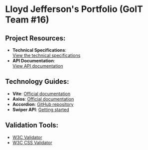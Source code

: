# Lloyd Jefferson's Portfolio (GoIT Team #16)

## Project Resources:

- **Technical Specifications**:  
  [View the technical specifications](https://docs.google.com/spreadsheets/d/1azRSKj2AE0FayFVo_DkUqr6e6ZNelDiPhDzbWWYX3uc/edit?gid=0#gid=0)
- **API Documentation**:  
  [View API documentation](https://portfolio-js.b.goit.study/api-docs/)

## Technology Guides:

- **Vite**: [Official documentation](https://vitejs.dev/)
- **Axios**: [Official documentation](https://axios-http.com/docs/intro)
- **Accordion**: [GitHub repository](https://github.com/michu2k/Accordion)
- **Swiper API**: [Getting started](https://swiperjs.com/get-started)

## Validation Tools:

- [W3C Validator](https://validator.w3.org/)
- [W3C CSS Validator](https://jigsaw.w3.org/css-validator/)
